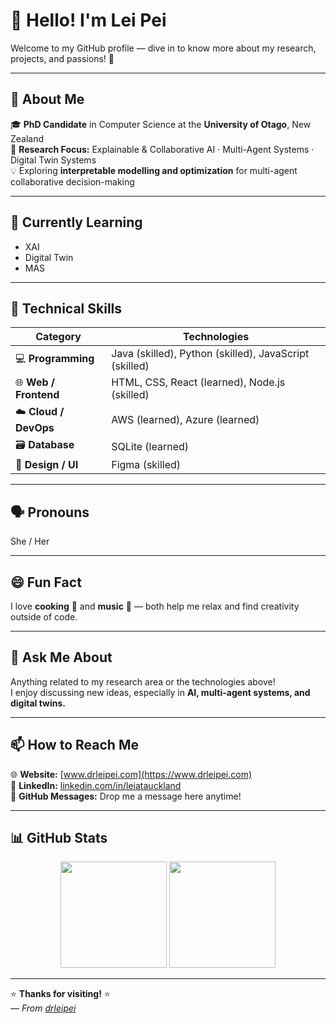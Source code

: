 # 👋 Hello! I'm Lei Pei  

Welcome to my GitHub profile — dive in to know more about my research, projects, and passions! 🚀  

---

## 🌱 About Me  
🎓 **PhD Candidate** in Computer Science at the **University of Otago**, New Zealand  
🧩 **Research Focus:** Explainable & Collaborative AI · Multi-Agent Systems · Digital Twin Systems  
💡 Exploring **interpretable modelling and optimization** for multi-agent collaborative decision-making  

---

## 📘 Currently Learning  
- XAI  
- Digital Twin  
- MAS  

---

## 🔧 Technical Skills  

| Category | Technologies |
|-----------|---------------|
| 💻 **Programming** | Java (skilled), Python (skilled), JavaScript (skilled)|
| 🌐 **Web / Frontend** | HTML, CSS, React (learned), Node.js (skilled) |
| ☁️ **Cloud / DevOps** | AWS (learned), Azure (learned) |
| 🗃️ **Database** | SQLite (learned) |
| 🎨 **Design / UI** | Figma (skilled) |

---

## 🗣️ Pronouns  
She / Her  

---

## 😄 Fun Fact  
I love **cooking** 🍳 and **music** 🎵 — both help me relax and find creativity outside of code.  

---

## 💬 Ask Me About  
Anything related to my research area or the technologies above!  
I enjoy discussing new ideas, especially in **AI, multi-agent systems, and digital twins.**  

---

## 📫 How to Reach Me  

🌐 **Website:** [www.drleipei.com](https://www.drleipei.com)  
💼 **LinkedIn:** [linkedin.com/in/leiatauckland](https://www.linkedin.com/in/leiatauckland/)  
📧 **GitHub Messages:** Drop me a message here anytime!  

---

## 📊 GitHub Stats  

<p align="center">
  <img height="170" src="https://github-readme-stats.vercel.app/api?username=drleipei&show_icons=true&theme=tokyonight&count_private=true" />
  <img height="170" src="https://github-readme-stats.vercel.app/api/top-langs/?username=drleipei&layout=compact&theme=tokyonight" />
</p>

---

⭐️ **Thanks for visiting!** ⭐️  
_— From [drleipei](https://github.com/drleipei)_  
